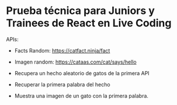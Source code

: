 # Prueba técnica para Juniors y Trainees de React en Live Coding

APIs:

- Facts Random: <https://catfact.ninja/fact>
- Imagen random: <https://cataas.com/cat/says/hello>

- Recupera un hecho aleatorio de gatos de la primera API
- Recuperar la primera palabra del hecho
- Muestra una imagen de un gato con la primera palabra.
